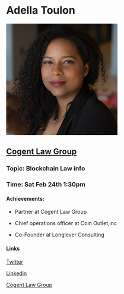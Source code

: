  # Adella Toulon
 
 ![Adella-Toulon](https://github.com/Alexstang/PanamaGlass-Speakers-list/blob/master/adella-toulon.jpg) 
 
## [Cogent Law Group](http://www.cogentlaw.co/)
 
### Topic: Blockchain Law info
 
### Time: Sat Feb 24th 1:30pm

#### Achievements:
 
 * Partner at Cogent Law Group
 
 * Chief operations officer at Coin Outlet,inc
 
 * Co-Founder at Longlever Consulting
 
 #### Links
 
 [Twitter](https://twitter.com/bitcoinkhaleesi?lang=en)
 
 [Linkedin](https://www.linkedin.com/in/adellatoulon/)
 
 [Cogent Law Group](http://www.cogentlaw.co/)
